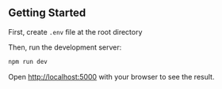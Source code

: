 ## Getting Started

First, create `.env` file at the root directory

Then, run the development server:

```bash
npm run dev
```

Open [http://localhost:5000](http://localhost:5000) with your browser to see the result.